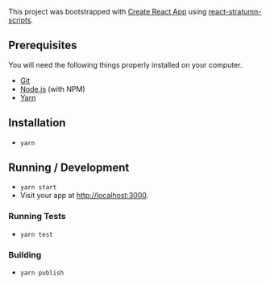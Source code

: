 This project was bootstrapped with [Create React App](https://github.com/facebookincubator/create-react-app) using [react-stratumn-scripts](https://github.com/jeremie-stratumn/react-stratumn-scripts).

## Prerequisites

You will need the following things properly installed on your computer.

* [Git](http://git-scm.com/)
* [Node.js](http://nodejs.org/) (with NPM)
* [Yarn](https://yarnpkg.com/)

## Installation

* `yarn`

## Running / Development

* `yarn start`
* Visit your app at [http://localhost:3000](http://localhost:3000).

### Running Tests

* `yarn test`

### Building

* `yarn publish`
